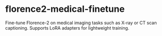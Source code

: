 # florence2-medical-finetune
Fine-tune Florence-2 on medical imaging tasks such as X-ray or CT scan captioning. Supports LoRA adapters for lightweight training.
